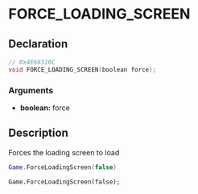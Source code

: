 # FORCE_LOADING_SCREEN

## Declaration
```cpp
// 0x4E68316C
void FORCE_LOADING_SCREEN(boolean force);
```

### Arguments
- **boolean:** force

## Description
Forces the loading screen to load

```lua
Game.ForceLoadingScreen(false)
```

```squirrel
Game.ForceLoadingScreen(false);
```
